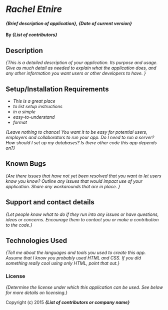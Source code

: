 # _Rachel Etnire_

#### _{Brief description of application}, {Date of current version}_

#### By _**{List of contributors}**_

## Description

_{This is a detailed description of your application. Its purpose and usage.  Give as much detail as needed to explain what the application does, and any other information you want users or other developers to have. }_

## Setup/Installation Requirements

* _This is a great place_
* _to list setup instructions_
* _in a simple_
* _easy-to-understand_
* _format_

_{Leave nothing to chance! You want it to be easy for potential users, employers and collaborators to run your app. Do I need to run a server? How should I set up my databases? Is there other code this app depends on?}_

## Known Bugs

_{Are there issues that have not yet been resolved that you want to let users know you know?  Outline any issues that would impact use of your application.  Share any workarounds that are in place. }_

## Support and contact details

_{Let people know what to do if they run into any issues or have questions, ideas or concerns.  Encourage them to contact you or make a contribution to the code.}_

## Technologies Used

_{Tell me about the languages and tools you used to create this app. Assume that I know you probably used HTML and CSS. If you did something really cool using only HTML, point that out.}_

### License

*{Determine the license under which this application can be used.  See below for more details on licensing.}*

Copyright (c) 2015 **_{List of contributors or company name}_**
